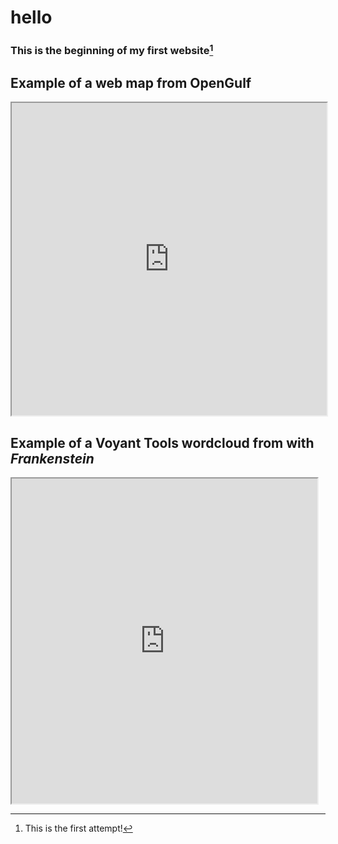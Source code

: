 # hello
### This is the beginning of my first website[^1]
[^1]: This is the first attempt!

## Example of a web map from OpenGulf

<iframe src="https://opengulf.github.io/webapps/Pearlprotection/index.html#6/28.516/52.077" width="100%" height="500"></iframe>

## Example of a Voyant Tools wordcloud from with *Frankenstein*
<iframe style='width: 489px; height: 520px;' 
src='https://voyant-tools.org/tool/Cirrus/?corpus=frank'></iframe>



 